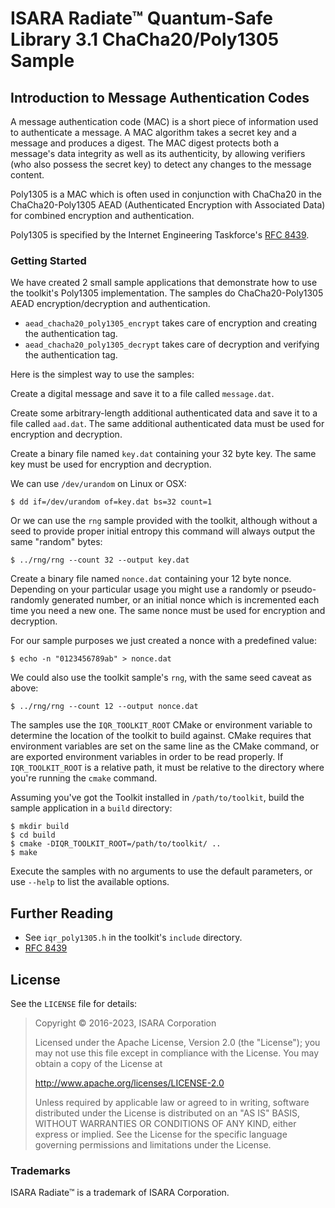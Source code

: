 # ISARA Radiate™ Quantum-Safe Library 3.1 ChaCha20/Poly1305 Sample

## Introduction to Message Authentication Codes

A message authentication code (MAC) is a short piece of information used to
authenticate a message. A MAC algorithm takes a secret key and a message and
produces a digest. The MAC digest protects both a message's data integrity as
well as its authenticity, by allowing verifiers (who also possess the secret
key) to detect any changes to the message content.

Poly1305 is a MAC which is often used in conjunction with ChaCha20 in the
ChaCha20-Poly1305 AEAD (Authenticated Encryption with Associated Data) for
combined encryption and authentication.

Poly1305 is specified by the Internet Engineering Taskforce's
[RFC 8439](https://tools.ietf.org/html/rfc8439).

### Getting Started

We have created 2 small sample applications that demonstrate how to use the
toolkit's Poly1305 implementation. The samples do ChaCha20-Poly1305 AEAD
encryption/decryption and authentication.

* `aead_chacha20_poly1305_encrypt` takes care of encryption and creating the
authentication tag.
* `aead_chacha20_poly1305_decrypt` takes care of decryption and verifying the
authentication tag.

Here is the simplest way to use the samples:

Create a digital message and save it to a file called `message.dat`.

Create some arbitrary-length additional authenticated data and save it to a
file called `aad.dat`. The same additional authenticated data must be used for
encryption and decryption.

Create a binary file named `key.dat` containing your 32 byte key. The same key
must be used for encryption and decryption.

We can use `/dev/urandom` on Linux or OSX:

```
$ dd if=/dev/urandom of=key.dat bs=32 count=1
```

Or we can use the `rng` sample provided with the toolkit, although without
a seed to provide proper initial entropy this command will always output the
same "random" bytes:

```
$ ../rng/rng --count 32 --output key.dat
```

Create a binary file named `nonce.dat` containing your 12 byte nonce. Depending
on your particular usage you might use a randomly or pseudo-randomly generated
number, or an initial nonce which is incremented each time you need a new one.
The same nonce must be used for encryption and decryption.

For our sample purposes we just created a nonce with a predefined value:

```
$ echo -n "0123456789ab" > nonce.dat
```

We could also use the toolkit sample's `rng`, with the same seed caveat as
above:

```
$ ../rng/rng --count 12 --output nonce.dat
```

The samples use the `IQR_TOOLKIT_ROOT` CMake or environment variable to
determine the location of the toolkit to build against. CMake requires that
environment variables are set on the same line as the CMake command, or are
exported environment variables in order to be read properly. If
`IQR_TOOLKIT_ROOT` is a relative path, it must be relative to the directory
where you're running the `cmake` command.

Assuming you've got the Toolkit installed in `/path/to/toolkit`, build the
sample application in a `build` directory:

```
$ mkdir build
$ cd build
$ cmake -DIQR_TOOLKIT_ROOT=/path/to/toolkit/ ..
$ make
```

Execute the samples with no arguments to use the default parameters, or use
`--help` to list the available options.

## Further Reading

* See `iqr_poly1305.h` in the toolkit's `include` directory.
* [RFC 8439](https://tools.ietf.org/html/rfc8439)

## License

See the `LICENSE` file for details:

> Copyright © 2016-2023, ISARA Corporation
> 
> Licensed under the Apache License, Version 2.0 (the "License");
> you may not use this file except in compliance with the License.
> You may obtain a copy of the License at
> 
> http://www.apache.org/licenses/LICENSE-2.0
> 
> Unless required by applicable law or agreed to in writing, software
> distributed under the License is distributed on an "AS IS" BASIS,
> WITHOUT WARRANTIES OR CONDITIONS OF ANY KIND, either express or implied.
> See the License for the specific language governing permissions and
> limitations under the License.

### Trademarks

ISARA Radiate™ is a trademark of ISARA Corporation.
